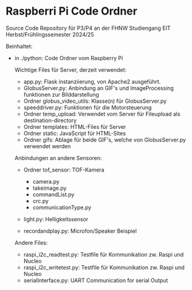 # Raspberri Pi Code Ordner

Source Code Repository für P3/P4 an der FHNW Studiengang EIT Herbst/Frühlingssemester 2024/25

Beinhaltet:

* in ./python: Code Ordner vom Raspberry Pi
  
  Wichtige Files für Server, derzeit verwendet:
  * app.py: Flask instanziierung, von Apache2 ausgeführt.
  * GlobusServer.py: Anbindung an GIF's und ImageProcessing funktionen zur Bilddarstellung
  * Ordner globus_video_utils: Klasse(n) für GlobusServer.py 
  * speeddriver.py: Funktionen für die Motorsteuerung
  * Ordner temp_upload: Verwendet vom Server für Fileupload als destination-directory
  * Ordner templates: HTML-Files für Server
  * Ordner static: JavaScript für HTML-Sites
  * Ordner gifs: Ablage für beide GIF's, welche von GlobusServer.py verwendet werden

  Anbindungen an andere Sensoren:
  * Ordner tof_sensor: TOF-Kamera
    * camera.py
    * takeimage.py
    * commandList.py
    * crc.py
    * communicationType.py
    
  * light.py: Helligkeitssensor
  * recordandplay.py: Microfon/Speaker Beispiel

  Andere Files:
  * raspi_i2c_readtest.py: Testfile für Kommunikation zw. Raspi und Nucleo
  * raspi_i2c_writetest.py: Testfile für Kommunikation zw. Raspi und Nucleo
  * serialInterface.py: UART Communication for serial Output